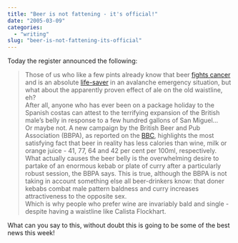 ```yaml
---
title: "Beer is not fattening - it's official!"
date: "2005-03-09"
categories: 
  - "writing"
slug: "beer-is-not-fattening-its-official"
---
```


Today the register announced the following:

> Those of us who like a few pints already know that beer [fights cancer](http://www.theregister.co.uk/2005/01/20/beer_fights_cancer/) and is an absolute [life-saver](http://www.theregister.co.uk/2005/01/31/avalanche_escape/) in an avalanche emergency situation, but what about the apparently proven effect of ale on the old waistline, eh?  
> After all, anyone who has ever been on a package holiday to the Spanish costas can attest to the terrifying expansion of the British male’s belly in response to a few hundred gallons of San Miguel…  
> Or maybe not. A new campaign by the British Beer and Pub Association (BBPA), as reported on the [BBC](http://news.bbc.co.uk/1/hi/magazine/4329323.stm), highlights the most satisfying fact that beer in reality has less calories than wine, milk or orange juice - 41, 77, 64 and 42 per cent per 100ml, respectively.  
> What actually causes the beer belly is the overwhelming desire to partake of an enormous kebab or plate of curry after a particularly robust session, the BBPA says. This is true, although the BBPA is not taking in account something else all beer-drinkers know: that doner kebabs combat male pattern baldness and curry increases attractiveness to the opposite sex.  
> Which is why people who prefer wine are invariably bald and single - despite having a waistline like Calista Flockhart.

What can you say to this, without doubt this is going to be some of the best news this week!
